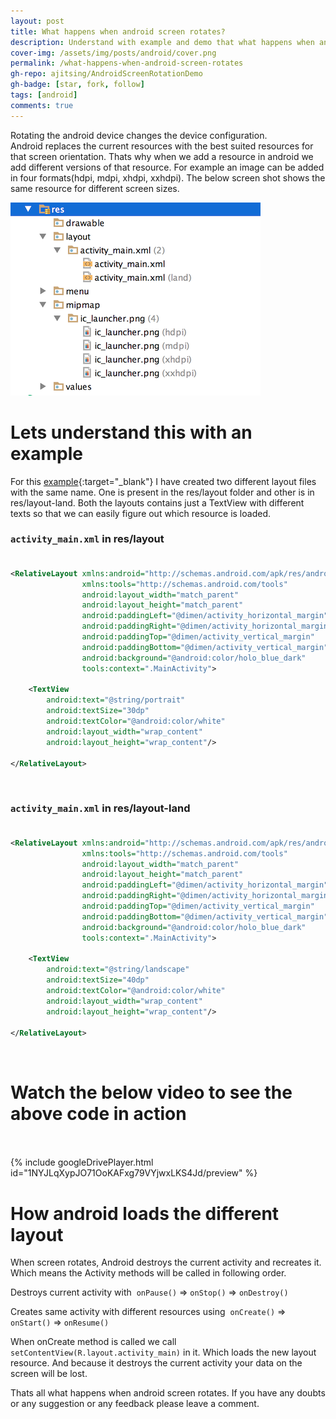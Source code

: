 ```yaml
---
layout: post
title: What happens when android screen rotates?
description: Understand with example and demo that what happens when android screen rotates? How it causes lose of data?
cover-img: /assets/img/posts/android/cover.png
permalink: /what-happens-when-android-screen-rotates
gh-repo: ajitsing/AndroidScreenRotationDemo
gh-badge: [star, fork, follow]
tags: [android]
comments: true
---
```


Rotating the android device changes the device configuration. Android replaces the current resources with the best suited resources for that screen orientation. Thats why when we add a resource in android we add different versions of that resource. For example an image can be added in four formats(hdpi, mdpi, xhdpi, xxhdpi). The below screen shot shows the same resource for different screen sizes.

![Crepe](/assets/img/posts/android_screen_rotation/android_screen_rotation_1.png)

# Lets understand this with an example

For this [example](https://github.com/ajitsing/AndroidScreenRotationDemo){:target="_blank"} I have created two different layout files with the same name. One is present in the res/layout folder and other is in res/layout-land. Both the layouts contains just a TextView with different texts so that we can easily figure out which resource is loaded.

### `activity_main.xml` in res/layout<br><br>

```xml
<RelativeLayout xmlns:android="http://schemas.android.com/apk/res/android"
                xmlns:tools="http://schemas.android.com/tools"
                android:layout_width="match_parent"
                android:layout_height="match_parent"
                android:paddingLeft="@dimen/activity_horizontal_margin"
                android:paddingRight="@dimen/activity_horizontal_margin"
                android:paddingTop="@dimen/activity_vertical_margin"
                android:paddingBottom="@dimen/activity_vertical_margin"
                android:background="@android:color/holo_blue_dark"
                tools:context=".MainActivity">

    <TextView
        android:text="@string/portrait"
        android:textSize="30dp"
        android:textColor="@android:color/white"
        android:layout_width="wrap_content"
        android:layout_height="wrap_content"/>

</RelativeLayout>
```
<br>

###  `activity_main.xml` in res/layout-land<br><br>

```xml
<RelativeLayout xmlns:android="http://schemas.android.com/apk/res/android"
                xmlns:tools="http://schemas.android.com/tools"
                android:layout_width="match_parent"
                android:layout_height="match_parent"
                android:paddingLeft="@dimen/activity_horizontal_margin"
                android:paddingRight="@dimen/activity_horizontal_margin"
                android:paddingTop="@dimen/activity_vertical_margin"
                android:paddingBottom="@dimen/activity_vertical_margin"
                android:background="@android:color/holo_blue_dark"
                tools:context=".MainActivity">

    <TextView
        android:text="@string/landscape"
        android:textSize="40dp"
        android:textColor="@android:color/white"
        android:layout_width="wrap_content"
        android:layout_height="wrap_content"/>

</RelativeLayout>
```
<br>

# Watch the below video to see the above code in action<br><br>

{% include googleDrivePlayer.html id="1NYJLqXypJO71OoKAFxg79VYjwxLKS4Jd/preview" %}
<br>

# How android loads the different layout

When screen rotates, Android destroys the current activity and recreates it. Which means the Activity methods will be called in following order.

Destroys current activity with  `onPause()` => `onStop()` => `onDestroy()`

Creates same activity with different resources using  `onCreate()` => `onStart()` => `onResume()`

When onCreate method is called we call `setContentView(R.layout.activity_main)` in it. Which loads the new layout resource. And because it destroys the current activity your data on the screen will be lost.

Thats all what happens when android screen rotates. If you have any doubts or any suggestion or any feedback please leave a comment.
